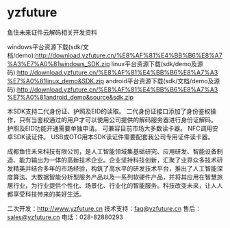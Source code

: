 # yzfuture
鱼住未来证件云解码相关开发资料

windows平台资源下载(sdk/文档/demo):http://download.yzfuture.cn/%E8%AF%81%E4%BB%B6%E8%A7%A3%E7%A0%81windows_SDK.zip
linux平台资源下载(sdk/demo及源码):http://download.yzfuture.cn/%E8%AF%81%E4%BB%B6%E8%A7%A3%E7%A0%81linux_demo&SDK.zip
android平台资源下载(sdk/文档/demo及源码):http://download.yzfuture.cn/%E8%AF%81%E4%BB%B6%E8%A7%A3%E7%A0%81android_demo&source&sdk.zip

本SDK支持二代身份证、护照及EID的读取。
二代身份证接口添加了身份鉴权操作，只有当鉴权通过的用户才可以使用公司提供的解码服务器进行身份证解码。
护照及EID功能开通需要单独申请。
可兼容目前市场大多数读卡器。
NFC调用安卓SDK读证件。
USB或OTG用本SDK读证件需要配套我公司专用证件读卡器。

成都鱼住未来科技有限公司，是人工智能领域集基础研究、应用研发、智能设备制造、能力输出为一体的高新技术企业。企业坚持科技创新，汇聚了业界众多技术研发精英并结合多年的市场经验，构筑了高水平的研发技术平台，推出了人工智能深度算法、大数据智能分析型服务产品以及一系列软硬件产品，并将其应用在智慧旅居行业，为行业提供个性化、场景化、行业化的智能服务。科技改变未来，让人人都享受科技带来的美好生活。

二次开发：http://www.yzfuture.cn
技术支持：faq@yzfuture.cn
售后：sales@yzfuture.cn
电话：028-82880293
